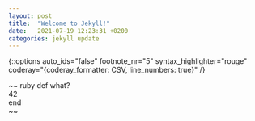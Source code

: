 ```yaml
---
layout: post
title:  "Welcome to Jekyll!"
date:   2021-07-19 12:23:31 +0200
categories: jekyll update
---
```

{::options auto_ids="false" footnote_nr="5" syntax_highlighter="rouge" coderay="{coderay_formatter: CSV, line_numbers: true\}" /}

~~ ruby
    def what?  
      42  
    end  
~~

